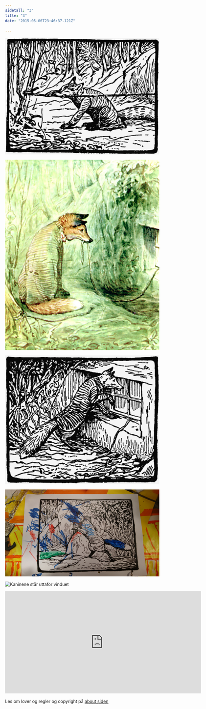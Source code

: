 ```yaml
---
sidetall: "3"
title: "3"
date: "2015-05-06T23:46:37.121Z"

---
```


![Geir Gliser'n Grevling & Herr Havre Rev](./23.png)

![Geir Gliser'n Grevling & Herr Havre Rev](./24.jpg)

![Geir Gliser'n Grevling & Herr Havre Rev](./26.png)

![Geir Gliser'n Grevling & Herr Havre Rev](./27.1.JPG)

![Kaninene står uttafor vinduet](./xx.png)



<iframe src="https://docs.google.com/forms/d/e/1FAIpQLSdaU1qxlU76iRXUClnxtVycECOt0wqjnCQ8tT6mIzPJxbwDUg/viewform?embedded=true" width="640" height="333" frameborder="0" marginheight="0" marginwidth="0">Loading...</iframe>


<!--
![Geir Gliser'n Grevling & Herr Havre Rev](./image002.jpg)
##Her er dine tegninger:

![XX_side_x_](./x.png)

![XX_side_x_](./x.png)

![XX_side_x_](./x.png)


##Tusen takk
for at du var dugnadsdeltager og lastet opp en tegning til vår felles [Gatsby barnebokbutikk](https://www.gatsbyjs.org/tutorial/).

Hilsen Lillian 🦄 og Ola 😺 i laboraturiet i det bittelille Hvite Hus på Rodeløkka, Oslo, Norway, Earth, next to Venus.

Last opp en tegning til, men husk at Lillian 🦄 og Ola 😺 må lime inn tegningen din før den blir synlig på internett.


<iframe src="https://docs.google.com/forms/d/e/1FAIpQLSdaU1qxlU76iRXUClnxtVycECOt0wqjnCQ8tT6mIzPJxbwDUg/viewform?embedded=true" width="640" height="668" frameborder="0" marginheight="0" marginwidth="0">Loading...</iframe>
-->
Les om lover og regler og copyright
på [about siden](/about/)

